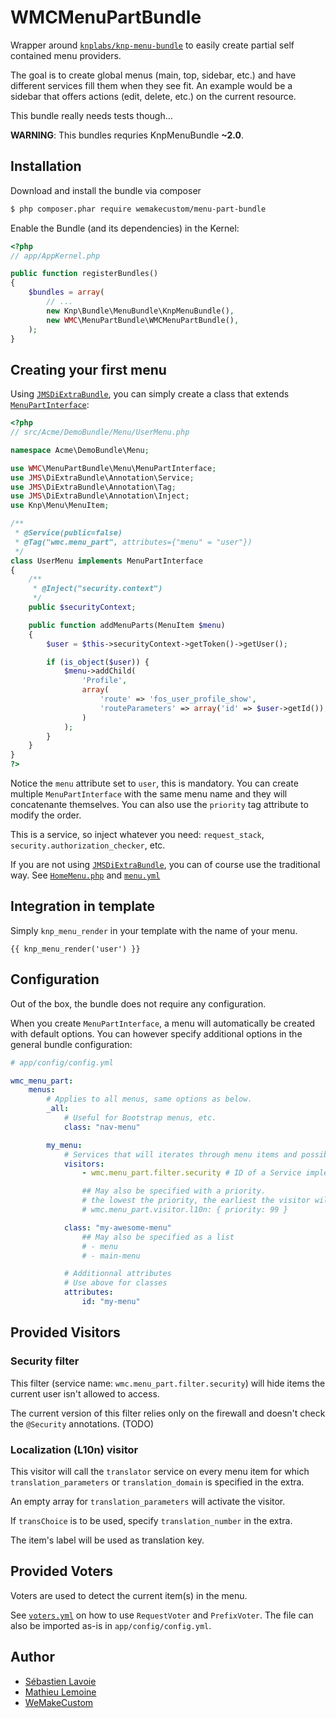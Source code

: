 # WMCMenuPartBundle

Wrapper around [`knplabs/knp-menu-bundle`](https://github.com/KnpLabs/KnpMenuBundle)
to easily create partial self contained menu providers.

The goal is to create global menus (main, top, sidebar, etc.) and have different services fill them when they see fit.
An example would be a sidebar that offers actions (edit, delete, etc.) on the current resource.

This bundle really needs tests though…

**WARNING**: This bundles requries KnpMenuBundle **~2.0**.

## Installation

Download and install the bundle via composer

``` bash
$ php composer.phar require wemakecustom/menu-part-bundle
```

Enable the Bundle (and its dependencies) in the Kernel:

```php
<?php
// app/AppKernel.php

public function registerBundles()
{
    $bundles = array(
        // ...
        new Knp\Bundle\MenuBundle\KnpMenuBundle(),
        new WMC\MenuPartBundle\WMCMenuPartBundle(),
    );
}
```

## Creating your first menu

Using [`JMSDiExtraBundle`](https://github.com/schmittjoh/JMSDiExtraBundle),
you can simply create a class that extends [`MenuPartInterface`](Menu/MenuPartInterface.php):

```php
<?php
// src/Acme/DemoBundle/Menu/UserMenu.php

namespace Acme\DemoBundle\Menu;

use WMC\MenuPartBundle\Menu\MenuPartInterface;
use JMS\DiExtraBundle\Annotation\Service;
use JMS\DiExtraBundle\Annotation\Tag;
use JMS\DiExtraBundle\Annotation\Inject;
use Knp\Menu\MenuItem;

/**
 * @Service(public=false)
 * @Tag("wmc.menu_part", attributes={"menu" = "user"})
 */
class UserMenu implements MenuPartInterface
{
    /**
     * @Inject("security.context")
     */
    public $securityContext;

    public function addMenuParts(MenuItem $menu)
    {
        $user = $this->securityContext->getToken()->getUser();

        if (is_object($user)) {
            $menu->addChild(
                'Profile',
                array(
                    'route' => 'fos_user_profile_show',
                    'routeParameters' => array('id' => $user->getId()),
                )
            );
        }
    }
}
?>
```

Notice the `menu` attribute set to `user`, this is mandatory.
You can create multiple `MenuPartInterface` with the same menu name and they will
concatenante themselves. You can also use the `priority` tag attribute to modify the order.

This is a service, so inject whatever you need: `request_stack`, `security.authorization_checker`, etc.

If you are not using [`JMSDiExtraBundle`](https://github.com/schmittjoh/JMSDiExtraBundle), you can of course
use the traditional way. See [`HomeMenu.php`](Resources/examples/HomeMenu.php) and [`menu.yml`](Resources/examples/menu.yml)

## Integration in template

Simply `knp_menu_render` in your template with the name of your menu.

```twig
{{ knp_menu_render('user') }}
```

## Configuration

Out of the box, the bundle does not require any configuration.

When you create `MenuPartInterface`, a menu will automatically be created with default options.
You can however specify additional options in the general bundle configuration:

```yaml
# app/config/config.yml

wmc_menu_part:
    menus:
        # Applies to all menus, same options as below.
        _all:
            # Useful for Bootstrap menus, etc.
            class: "nav-menu"

        my_menu:
            # Services that will iterates through menu items and possibly hide or modify them.
            visitors:
                - wmc.menu_part.filter.security # ID of a Service implementing MenuVisitorInterface

                ## May also be specified with a priority.
                # the lowest the priority, the earliest the visitor will be run
                # wmc.menu_part.visitor.l10n: { priority: 99 }

            class: "my-awesome-menu"
                ## May also be specified as a list
                # - menu
                # - main-menu

            # Additionnal attributes
            # Use above for classes
            attributes:
                id: "my-menu"
```

## Provided Visitors

### Security filter

This filter (service name: `wmc.menu_part.filter.security`) will hide items the
current user isn't allowed to access.

The current version of this filter relies only on the firewall and doesn't check
the `@Security` annotations. (TODO)

### Localization (L10n) visitor

This visitor will call the `translator` service on every menu item for which
`translation_parameters` or `translation_domain` is specified in the extra.

An empty array for `translation_parameters` will activate the visitor.

If `transChoice` is to be used, specify `translation_number` in the extra.

The item's label will be used as translation key.

## Provided Voters

Voters are used to detect the current item(s) in the menu.

See [`voters.yml`](Resources/config/voters.yml) on how to use `RequestVoter` and
`PrefixVoter`.  The file can also be imported as-is in `app/config/config.yml`.

## Author

 * [Sébastien Lavoie](http://blog.lavoie.sl/)
 * [Mathieu Lemoine](http://www.github.com/lemoinem)
 * [WeMakeCustom](http://wemakecustom.com/)
